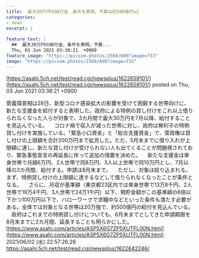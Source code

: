 ```yaml
---
title:  最大30万円の給付金、条件を表明。予算は約500億円★2  
categories:
- news
excerpt: |
  
feature_text: |
  ##  最大30万円の給付金、条件を表明。予算...
  Thu, 03 Jun 2021 03:38:21  +0900
feature_image: "https://picsum.photos/2560/600?image=733"
image: "https://picsum.photos/2560/600?image=733"
---
```


[https://asahi.5ch.net/test/read.cgi/newsplus/1622659101/](https://asahi.5ch.net/test/read.cgi/newsplus/1622659101/)
posted on Thu, 03 Jun 2021 03:38:21  +0900

<!--more-->

菅義偉首相は28日、新型コロナ感染拡大の影響を受けて困窮する世帯向けに、新たな支援金を給付すると表明した。政府による特例の貸し付けをこれ以上借りられなくなった人らが対象で、3カ月間で最大30万円を7月以降、給付することを見込んでいる。 　コロナ禍で収入が減った世帯に対し、政府は無利子の特例貸し付けを実施している。「緊急小口資金」と「総合支援資金」で、菅政権は貸し付けの上限額を合計200万円まで拡充した。ただ、5月末までに借り入れが上限額に達し、新たな貸し付けが受けられない人も出てくることが問題視されており、緊急事態宣言の再延長に伴って追加の措置を決めた。 　新たな支援金は単身世帯で月額6万円、2人世帯で同8万円、3人以上世帯で同10万円とし、7月以降の3カ月間、給付する。申請は8月末まで。 　ただし、対象は絞り込まれる。まず、特例貸し付けの上限額に達するなどして借りられなくなったことが条件となる。 　さらに、月収が基準額（東京都23区内では単身世帯で13万8千円、2人世帯で19万4千円、3人世帯で24万1千円）以下、預貯金額がこの基準額の6倍以下かつ100万円以下で、ハローワークで求職中などといった条件も満たす必要がある。全体では対象となる世帯は20万強で、約500億円の給付を見込んでいる。 　政府はこれまでの特例貸し付けについても、6月末までとしてきた申請期限を8月末までに2カ月間、延長することも明らかにした。 [https://www.asahi.com/articles/ASP5X6G7ZP5XUTFL00N.html](https://www.asahi.com/articles/ASP5X6G7ZP5XUTFL00N.html) 2021/06/02 (水) 22:57:26.26 https://asahi.5ch.net/test/read.cgi/newsplus/1622642246/
